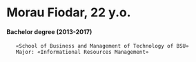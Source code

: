 # Morau Fiodar, 22 y.o.
#### Bachelor degree (2013-2017)
       «School of Business and Management of Technology of BSU»
       Major: «Informational Resources Management»
